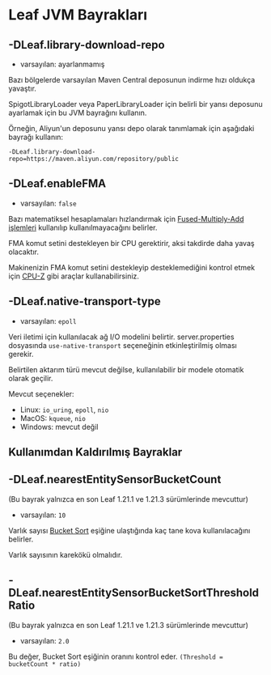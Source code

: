 # Leaf JVM Bayrakları

## -DLeaf.library-download-repo
* varsayılan: ayarlanmamış

Bazı bölgelerde varsayılan Maven Central deposunun indirme hızı oldukça yavaştır.

SpigotLibraryLoader veya PaperLibraryLoader için belirli bir yansı deposunu ayarlamak için bu JVM bayrağını kullanın.

Örneğin, Aliyun'un deposunu yansı depo olarak tanımlamak için aşağıdaki bayrağı kullanın:
```
-DLeaf.library-download-repo=https://maven.aliyun.com/repository/public
```

## -DLeaf.enableFMA
* varsayılan: `false`

Bazı matematiksel hesaplamaları hızlandırmak için [Fused-Multiply-Add işlemleri](https://en.wikipedia.org/wiki/Multiply%E2%80%93accumulate_operation) kullanılıp kullanılmayacağını belirler.

FMA komut setini destekleyen bir CPU gerektirir, aksi takdirde daha yavaş olacaktır.

Makinenizin FMA komut setini destekleyip desteklemediğini kontrol etmek için [CPU-Z](https://www.cpuid.com/softwares/cpu-z.html) gibi araçlar kullanabilirsiniz.

## -DLeaf.native-transport-type
* varsayılan: `epoll`

Veri iletimi için kullanılacak ağ I/O modelini belirtir. server.properties dosyasında `use-native-transport` seçeneğinin etkinleştirilmiş olması gerekir.

Belirtilen aktarım türü mevcut değilse, kullanılabilir bir modele otomatik olarak geçilir.

Mevcut seçenekler:
* Linux: `io_uring`, `epoll`, `nio`
* MacOS: `kqueue`, `nio`
* Windows: mevcut değil

## Kullanımdan Kaldırılmış Bayraklar

## -DLeaf.nearestEntitySensorBucketCount
(Bu bayrak yalnızca en son Leaf 1.21.1 ve 1.21.3 sürümlerinde mevcuttur)
* varsayılan: `10`

Varlık sayısı [Bucket Sort](https://en.wikipedia.org/wiki/Bucket_sort) eşiğine ulaştığında kaç tane kova kullanılacağını belirler.

Varlık sayısının karekökü olmalıdır.

## -DLeaf.nearestEntitySensorBucketSortThresholdRatio
(Bu bayrak yalnızca en son Leaf 1.21.1 ve 1.21.3 sürümlerinde mevcuttur)
* varsayılan: `2.0`

Bu değer, Bucket Sort eşiğinin oranını kontrol eder. `(Threshold = bucketCount * ratio)`